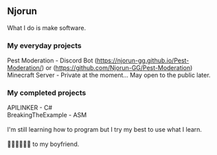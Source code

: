 ## Njorun

What I do is make software.
<br>
### My everyday projects
Pest Moderation - Discord Bot (https://njorun-gg.github.io/Pest-Moderation/) or (https://github.com/Njorun-GG/Pest-Moderation)<br>
Minecraft Server - Private at the moment... May open to the public later.

### My completed projects
APILINKER - C# <br>
BreakingTheExample - ASM<br>
<br>
I'm still learning how to program but I try my best to use what I learn.<br><br>
💖🧡💛💚💙💜 to my boyfriend.<br>
